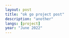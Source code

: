 ```yaml
---
layout: post
title: "ok go project post"
description: "another"
langs: [project]
year: "June 2022"
---
```



